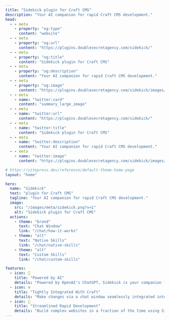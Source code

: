 ```yaml
---
title: "Sidekick plugin for Craft CMS"
description: "Your AI companion for rapid Craft CMS development."
head:
  - - meta
    - property: "og:type"
      content: "website"
  - - meta
    - property: "og:url"
      content: "https://plugins.doublesecretagency.com/sidekick/"
  - - meta
    - property: "og:title"
      content: "Sidekick plugin for Craft CMS"
  - - meta
    - property: "og:description"
      content: "Your AI companion for rapid Craft CMS development."
  - - meta
    - property: "og:image"
      content: "https://plugins.doublesecretagency.com/sidekick/images/meta/sidekick.png?v=1"
  - - meta
    - name: "twitter:card"
      content: "summary_large_image"
  - - meta
    - name: "twitter:url"
      content: "https://plugins.doublesecretagency.com/sidekick/"
  - - meta
    - name: "twitter:title"
      content: "Sidekick plugin for Craft CMS"
  - - meta
    - name: "twitter:description"
      content: "Your AI companion for rapid Craft CMS development."
  - - meta
    - name: "twitter:image"
      content: "https://plugins.doublesecretagency.com/sidekick/images/meta/sidekick.png?v=1"

# https://vitepress.dev/reference/default-theme-home-page
layout: "home"

hero:
  name: "Sidekick"
  text: "plugin for Craft CMS"
  tagline: "Your AI companion for rapid Craft CMS development."
  image:
    src: "/images/meta/sidekick.png?v=1"
    alt: "Sidekick plugin for Craft CMS"
  actions:
    - theme: "brand"
      text: "Chat Window"
      link: "/chat/how-it-works"
    - theme: "alt"
      text: "Native Skills"
      link: "/chat/native-skills"
    - theme: "alt"
      text: "Custom Skills"
      link: "/chat/custom-skills"

features:
  - icon: 🤖
    title: "Powered by AI"
    details: "Powered by OpenAI's ChatGPT, Sidekick is your companion for Craft CMS development."
  - icon: ⚙️
    title: "Tightly Integrated With Craft"
    details: "Make changes via a chat window seamlessly integrated into the Craft control panel."
  - icon: 🚀
    title: "Streamlined Rapid Development"
    details: "Build complex websites in a fraction of the time using Sidekick's super powers."
---
```

